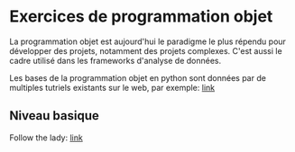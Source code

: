 # Exercices de programmation objet

La programmation objet est aujourd'hui le paradigme le plus répendu pour développer des projets, notamment des projets complexes. C'est aussi le cadre utilisé dans les frameworks d'analyse de données.

Les bases de la programmation objet en python sont données par de multiples tutriels existants sur le web, par exemple: [link](https://courspython.com/classes-et-objets.html)


## Niveau basique

Follow the lady: [link](exoProg/follow.md)
